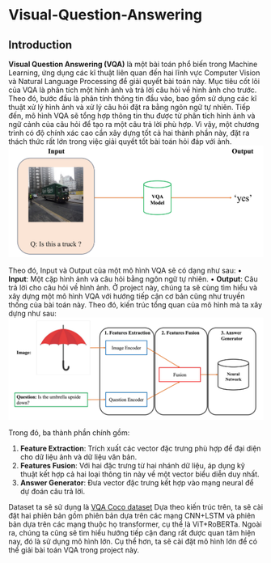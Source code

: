 # Visual-Question-Answering

## Introduction

**Visual Question Answering (VQA)** là một bài toán phổ biến trong Machine Learning, ứng dụng các kĩ thuật liên quan đến hai lĩnh vực Computer Vision và Natural Language Processing để giải quyết bài toán này. Mục tiêu cốt lõi của VQA là phân tích một hình ảnh và trả lời câu hỏi về hình ảnh cho trước. Theo đó, bước đầu là phân tính thông tin đầu vào, bao gồm sử dụng các kĩ thuật xử lý hình ảnh và xử lý câu hỏi đặt ra bằng ngôn ngữ tự nhiên. Tiếp đến, mô hình VQA sẽ tổng hợp thông tin thu được từ phân tích hình ảnh và ngữ cảnh của câu hỏi để tạo ra một câu trả lời phù hợp. Vì vậy, một chương trình có độ chính xác cao cần xây dựng tốt cả hai thành phần này, đặt ra thách thức rất lớn trong việc giải quyết tốt bài toán hỏi đáp với ảnh.
![alt text](images/image.png)

Theo đó, Input và Output của một mô hình VQA sẽ có dạng như sau:
• **Input**: Một cặp hình ảnh và câu hỏi bằng ngôn ngữ tự nhiên.
• **Output**: Câu trả lời cho câu hỏi về hình ảnh.
Ở project này, chúng ta sẽ cùng tìm hiểu và xây dựng một mô hình VQA với hướng tiếp cận cơ bản cũng như truyền thống của bài toán này. Theo đó, kiến trúc tổng quan của mô hình mà ta xây dựng như sau:
![alt text](images/image-1.png)

Trong đó, ba thành phần chính gồm:

1. **Feature Extraction**: Trích xuất các vector đặc trưng phù hợp để đại diện cho dữ liệu ảnh và dữ liệu văn bản.
2. **Features Fusion**: Với hai đặc trưng từ hai nhánh dữ liệu, áp dụng kỹ thuật kết hợp cả hai loại thông tin này về một vector biểu diễn duy nhất.
3. **Answer Generator**: Đưa vector đặc trưng kết hợp vào mạng neural để dự đoán câu trả lời.

Dataset ta sẽ sử dụng là [VQA Coco dataset](https://visualqa.org/) 
Dựa theo kiến trúc trên, ta sẽ cài đặt hai phiên bản gồm phiên bản dựa trên các mạng CNN+LSTM và phiên bản dựa trên các mạng thuộc họ transformer, cụ thể là ViT+RoBERTa.
Ngoài ra, chúng ta cũng sẽ tìm hiểu hướng tiếp cận đang rất được quan tâm hiện nay, đó là sử dụng mô hình lớn. Cụ thể hơn, ta sẽ cài đặt mô hình lớn để có thể giải bài toán VQA trong project này.
